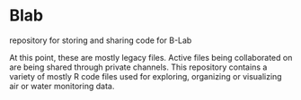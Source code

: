 # Blab
repository for storing and sharing code for B-Lab

At this point, these are mostly legacy files. Active files being collaborated on are being shared through private channels. 
This repository contains a variety of mostly R code files used for exploring, organizing or visualizing air or water monitoring data.


